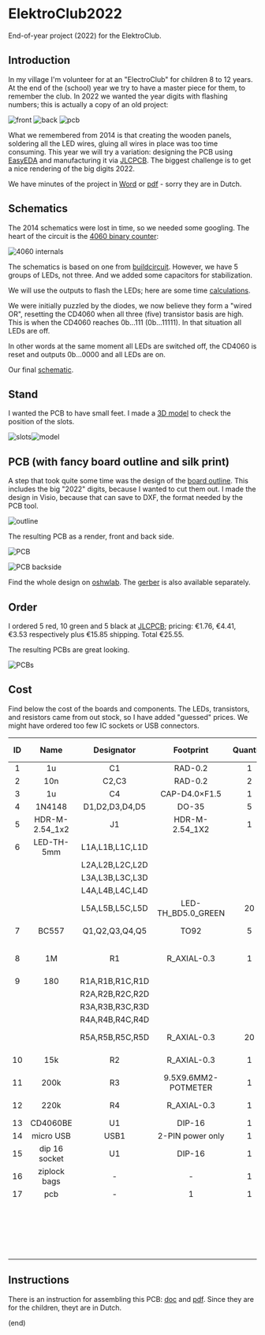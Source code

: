 # ElektroClub2022

End-of-year project (2022) for the ElektroClub.


## Introduction

In my village I'm volunteer for at an "ElectroClub" for children 8 to 12 years.
At the end of the (school) year we try to have a master piece for them, to remember the club.
In 2022 we wanted the year digits with flashing numbers; this is actually a copy of an old project:

![front](2014-front.jpg) ![back](2014-back.jpg) ![pcb](2014-pcb.jpg)

What we remembered from 2014 is that creating the wooden panels, soldering all the LED wires, 
gluing all wires in place was too time consuming.
This year we will try a variation: designing the PCB using [EasyEDA](https://easyeda.com)
and manufacturing it via [JLCPCB](https://jlcpcb.com/). 
The biggest challenge is to get a nice rendering of the big digits 2022.

We have minutes of the project in [Word](ElektroClub2022-plan.docx) or [pdf](ElektroClub2022-plan.pdf) - sorry they are in Dutch.


## Schematics

The 2014 schematics were lost in time, so we needed some googling.
The heart of the circuit is the [4060 binary counter](https://www.ti.com/lit/ds/symlink/cd4060b.pdf):

![4060 internals](CD4060-internals.png)

The schematics is based on one from [buildcircuit](https://www.buildcircuit.com/diy-kit-8-happy-birthday-led-flashing-diy-kit-using-cd4060-and-music-chip/).
However, we have 5 groups of LEDs, not three. And we added some capacitors for stabilization.

We will use the outputs to flash the LEDs; here are some time [calculations](timing.xlsx).

We were initially puzzled by the diodes, we now believe they form a "wired OR", 
resetting the CD4060 when all three (five) transistor basis are high.
This is when the CD4060 reaches 0b...111 (0b...11111). 
In that situation all LEDs are off. 

In other words at the same moment all LEDs are switched off, 
the CD4060 is reset and outputs 0b...0000 and all LEDs are on.

Our final [schematic](schematic.pdf).


## Stand

I wanted the PCB to have small feet.
I made a [3D model](standmodel) to check the position of the slots.

![slots](standmodel/concept.png)![model](standmodel/feet-slanted.png)


## PCB (with fancy board outline and silk print)

A step that took quite some time was the design of the [board outline](pcboutline).
This includes the big "2022" digits, because I wanted to cut them out.
I made the design in Visio, because that can save to DXF, the format needed by the PCB tool.

![outline](pcboutline/outline.png)

The resulting PCB as a render, front and back side.

![PCB](pcb.png)

![PCB backside](pcb-back.png)

Find the whole design on [oshwlab](https://oshwlab.com/maartenpennings/elektroclub2022).
The [gerber](Gerber_ElektroClub2022_pcb.zip) is also available separately.


## Order

I ordered 5 red, 10 green and 5 black at [JLCPCB](https://jlcpcb.com/); 
pricing: €1.76, €4.41, €3.53 respectively plus €15.85 shipping. Total €25.55.

The resulting PCBs are great looking. 

![PCBs](2022-all.jpg)


## Cost 

Find below the cost of the boards and components.
The LEDs, transistors, and resistors came from out stock, so I have added "guessed" prices.
We might have ordered too few IC sockets or USB connectors.

  | ID |      Name	     | Designator      | Footprint	        |Quantity | For 20 boards | Ordered  |
  |:--:|:---------------:|:---------------:|:------------------:|:-------:|:-------------:|:--------:|
  |  1 |       1u        | C1              | RAD-0.2            | 1       |       20      | [100(+100) for €3.02](https://www.aliexpress.com/item/1005001715033995.html) |
  |  2 |      10n        | C2,C3           | RAD-0.2            | 2       |       40      | 100 with (1) |
  |  3 |       1u        | C4              | CAP-D4.0×F1.5      | 1       |       20      | [50 for €1.90](https://www.aliexpress.com/item/1005002842732971.html) |
  |  4 |     1N4148      | D1,D2,D3,D4,D5  | DO-35              | 5       |      100      | [200 for €2.01](https://www.aliexpress.com/item/1005003540554760.html) |
  |  5 | HDR-M-2.54_1x2  | J1              | HDR-M-2.54_1X2     | 1       |       20      | Not mounted |
  |  6 | LED-TH-5mm      | L1A,L1B,L1C,L1D |                    |         |               |  |
  |    |                 | L2A,L2B,L2C,L2D |                    |         |               |  |
  |    |                 | L3A,L3B,L3C,L3D |                    |         |               |  |
  |    |                 | L4A,L4B,L4C,L4D |                    |         |               |  |
  |    |                 | L5A,L5B,L5C,L5D | LED-TH_BD5.0_GREEN | 20      |      400      | From stock [Guess 500 for €4.66](https://www.aliexpress.com/item/1005003483614644.html) |
  |  7 |     BC557       | Q1,Q2,Q3,Q4,Q5  | TO92               | 5       |      100      | From stock [Guess 100 for €2.24](https://www.aliexpress.com/item/32868211649.html)|
  |  8 |       1M        | R1              | R_AXIAL-0.3        | 1       |       20      | From stock [Guess 100(+100+100+100) for €3.80](https://www.aliexpress.com/item/32979849787.html)|
  |  9 |      180        | R1A,R1B,R1C,R1D |                    |         |               |  |
  |    |                 | R2A,R2B,R2C,R2D |                    |         |               |  |
  |    |                 | R3A,R3B,R3C,R3D |                    |         |               |  |
  |    |                 | R4A,R4B,R4C,R4D |                    |         |               |  |
  |    |                 | R5A,R5B,R5C,R5D | R_AXIAL-0.3        | 20      |      400      | From stock - Guess 100 with (8) |
  | 10 |      15k        | R2              | R_AXIAL-0.3        | 1       |       20      | From stock - Guess 100 with (8) |
  | 11 |     200k        | R3              | 9.5X9.6MM2-POTMETER| 1       |       20      | [25 for €5.48](https://www.aliexpress.com/item/32783054938.html) |
  | 12 |     220k        | R4              | R_AXIAL-0.3        | 1       |       20      | From stock - Guess 100 with (8) |
  | 13 |   CD4060BE      | U1              | DIP-16             | 1       |       20      | [30 for €2.52](https://www.aliexpress.com/item/1005001345739246.html) |
  | 14 |   micro USB     | USB1            | 2-PIN power only   | 1       |     **20**    | [**20** for €2.00](https://www.aliexpress.com/item/32931657320.html) |
  | 15 |  dip 16 socket  | U1              | DIP-16             | 1       |     **20**    | [**20** for €1.75](https://www.aliexpress.com/item/1005001403007175.html) |
  | 16 |  ziplock bags   | -               | -                  | 1       |       20      | [100 for €3.64](https://www.aliexpress.com/item/1005003813481837.html) |
  | 17 |      pcb        | -               | 1                  | 1       |       20      | [20 for €25.55](https://oshwlab.com/maartenpennings/elektroclub2022) |
  |    |                 |                 |                    |         |               | From stock - Guess €10.70 |
  |    |                 |                 |                    |         |               | Ordered **€47.87** |
  |    |                 |                 |                    |         |               | Total cost €58.57 (**€2.93/piece**) |


## Instructions

There is an instruction for assembling this PCB: [doc](ElektroClub2022-manual.docx) and [pdf](ElektroClub2022-manual.pdf).
Since they are for the children, theyt are in Dutch.

(end)
